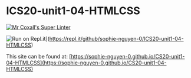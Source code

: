 # ICS20-unit1-04-HTMLCSS

[![Mr Coxall's Super Linter](https://github.com/sophie-nguyen-0/ICS20-unit1-04-HTMLCSS/workflows/Mr%20Coxall's%20Super%20Linter/badge.svg)](https://github.com/sophie-nguyen-0/ICS20-unit1-04-HTMLCSS/actions/)

![Run on Repl.it](https://repl.it/badge/github/sophie-nguyen-0/ICS20-unit1-04-HTMLCSS)](https://repl.it/github/sophie-nguyen-0/ICS20-unit1-04-HTMLCSS)

This site can be found at: [https://sophie-nguyen-0.github.io/CS20-unit1-04-HTMLCSS](https://sophie-nguyen-0.github.io/CS20-unit1-04-HTMLCSS)
